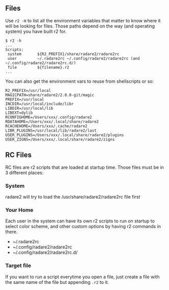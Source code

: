 ## Files

Use `r2 -H` to list all the environment variables that matter to know where it will
be looking for files. Those paths depend on the way (and operating system) you have
built r2 for.


	$ r2 -h
	...
	Scripts:
	 system       ${R2_PREFIX}/share/radare2/radare2rc
	 user         ~/.radare2rc ~/.config/radare2/radare2rc (and ~/.config/radare2/radare2rc.d/)
	 file         ${filename}.r2
	...

You can also get the environment vars to reuse from shellscripts or so:

```
R2_PREFIX=/usr/local
MAGICPATH=share/radare2/2.8.0-git/magic
PREFIX=/usr/local
INCDIR=/usr/local/include/libr
LIBDIR=/usr/local/lib
LIBEXT=dylib
RCONFIGHOME=/Users/xxx/.config/radare2
RDATAHOME=/Users/xxx/.local/share/radare2
RCACHEHOME=/Users/xxx/.cache/radare2
LIBR_PLUGINS=/usr/local/lib/radare2/last
USER_PLUGINS=/Users/xxx/.local/share/radare2/plugins
USER_ZIGNS=/Users/xxx/.local/share/radare2/zigns
```

## RC Files

RC files are r2 scripts that are loaded at startup time. Those files must be in 3 different places:

### System

radare2 will try to load the /usr/share/radare2/radare2rc file first

### Your Home

Each user in the system can have its own r2 scripts to run on startup to select color scheme, and other custom options by having r2 commands in there.

* ~/.radare2rc
* ~/.config/radare2/radare2rc
* ~/.config/radare2/radare2rc.d/

### Target file

If you want to run a script everytime you open a file, just create a file with the same name of the file
but appending `.r2` to it.
